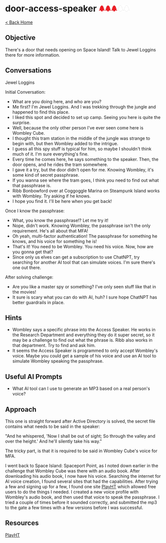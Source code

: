 <!-- report-keep -->

# door-access-speaker <img src="../img/tree-red.png" alt="drawing" width="20"/><img src="../img/tree-red.png" alt="drawing" width="20"/><img src="../img/tree-red.png" alt="drawing" width="20"/><img src="../img/tree-outline.png" alt="drawing" width="20"/><img src="../img/tree-outline.png" alt="drawing" width="20"/>

<!-- report-ignore -->

[< Back Home](../README.md)

<!-- report-keep -->

## Objective
There's a door that needs opening on Space Island! Talk to Jewel Loggins there for more information.

<!-- report-ignore -->

## Conversations

Jewel Loggins

Initial Conversation:

- What are you doing here, and who are you?
- Me first? I'm Jewel Loggins. And I was trekking through the jungle and happened to find this place.
- I liked this spot and decided to set up camp. Seeing you here is quite the surprise.
- Well, because the only other person I've ever seen come here is Wombley Cube.
- I thought this tram station in the middle of the jungle was strange to begin with, but then Wombley added to the intrigue.
- I guess all this spy stuff is typical for him, so maybe I shouldn't think much of it. I'm sure everything's fine.
- Every time he comes here, he says something to the speaker. Then, the door opens, and he rides the tram somewhere.
- I gave it a try, but the door didn't open for me. Knowing Wombley, it's some kind of secret passphrase.
- If you wanna see where the tram goes, I think you need to find out what that passphrase is.
- Ribb Bonbowford over at Coggoggle Marina on Steampunk Island works with Wombley. Try asking if he knows.
- I hope you find it. I'll be here when you get back!

Once I know the passphrase:

- What, you know the passphrase!? Let me try it!
- Nope, didn't work. Knowing Wombley, the passphrase isn't the only requirement. He's all about that MFA!
- Oh yeah, multi-factor authentication! The passphrase for something he knows, and his voice for something he is!
- That's it! You need to be Wombley. You need his voice. Now, how are you gonna get that?
- Since only us elves can get a subscription to use ChatNPT, try searching for another AI tool that can simulate voices. I'm sure there's one out there.

After solving challenge:

- Are you like a master spy or something? I've only seen stuff like that in the movies!
- It sure is scary what you can do with AI, huh? I sure hope ChatNPT has better guardrails in place.

## Hints

- Wombley says a specific phrase into the Access Speaker. He works in the Research Department and everything they do it super secret, so it may be a challenge to find out what the phrase is. Ribb also works in that department. Try to find and ask him.
- It seems the Access Speaker is programmed to only accept Wombley's voice. Maybe you could get a sample of his voice and use an AI tool to simulate Wombley speaking the passphrase.

<!-- report-keep -->

## Useful AI Prompts

- What AI tool can I use to generate an MP3 based on a real person's voice?

## Approach

This one is straight forward after Active Directory is solved, the secret file contains what needs to be said in the speaker:

"And he whispered, 'Now I shall be out of sight; So through the valley and over the height.' And he'll silently take his way."

The tricky part, is that it is required to be said in Wombley Cube's voice for MFA.
  
I went back to Space Island: Spaceport Point, as I noted down earlier in the challenge that Wombley Cube was there with an audio book. After downloading his audio book, I now have his voice. Searching the internet for AI voice creation, I found several sites that had the capabilities. After
trying a few and signing up for a few, I found one site [PlayHT](https://play.ht/) which allowed free users to do the things I needed. I created a new voice profile with Wombley's audio book,
and then used that voice to speak the passphrase. I tried a couple of times before it sounded correctly, and submitted the mp3 to the gate a few times with a few versions before I was successful.

## Resources

[PlayHT](https://play.ht/)
